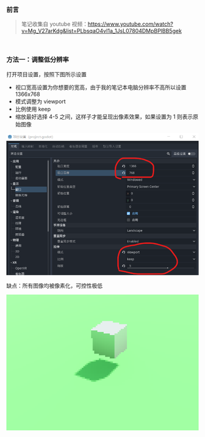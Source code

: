 ### 前言

> 笔记收集自 youtube 视频：https://www.youtube.com/watch?v=Mg_V27arKdg&list=PLbsqaO4vI1a_1JsL07804DMpBPlBB5gek

<br>

### 方法一：调整低分辨率

打开项目设置，按照下图所示设置

- 视口宽高设置为你想要的宽高，由于我的笔记本电脑分辨率不高所以设置 1366x768
- 模式调整为 viewport
- 比例使用 keep
- 缩放最好选择 4-5 之间，这样子才能呈现出像素效果，如果设置为 1 则表示原始图像

![](../images/art/pixel/px1.png)

缺点：所有图像均被像素化，可控性极低

![](../images/art/pixel/px2.png)
